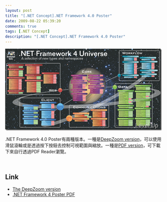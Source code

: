 ```yaml
---
layout: post
title: "[.NET Concept].NET Framework 4.0 Poster"
date: 2009-08-22 05:39:20
comments: true
tags: [.NET Concept]
description: "[.NET Concept].NET Framework 4.0 Poster"
---
```

<p><img style="border-bottom: 0px; border-left: 0px; display: inline; border-top: 0px; border-right: 0px" title="image" border="0" alt="image" width="504" height="264" src="\images\posts\10183\image_thumb_1.png" /></a></p><p>.NET Framework 4.0 Poster有兩種版本。一種是<a target="_blank" href="http://tinyurl.com/DotNetFramework4PosterDeepZoom">DeepZoom version</a>，可以使用滑鼠滾輪或是透過按下按鈕去控制可視範圍與縮放。一種是<a target="_blank" href="http://tinyurl.com/PDC2008-NETFX4PDF">PDF version</a>，可下載下來自行透過PDF Reader瀏覽。</p><p> </p><h2>Link</h2><ul><li><a target="_blank" href="http://tinyurl.com/DotNetFramework4PosterDeepZoom">The DeepZoom version</a></li><li><a target="_blank" href="http://tinyurl.com/PDC2008-NETFX4PDF">.NET Framework 4 Poster PDF</li></ul>